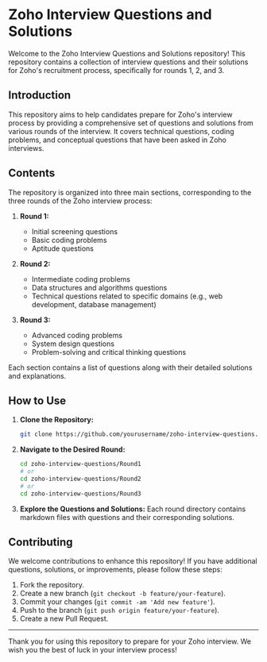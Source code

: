 # Zoho Interview Questions and Solutions

Welcome to the Zoho Interview Questions and Solutions repository! This repository contains a collection of interview questions and their solutions for Zoho's recruitment process, specifically for rounds 1, 2, and 3.

## Introduction

This repository aims to help candidates prepare for Zoho's interview process by providing a comprehensive set of questions and solutions from various rounds of the interview. It covers technical questions, coding problems, and conceptual questions that have been asked in Zoho interviews.

## Contents

The repository is organized into three main sections, corresponding to the three rounds of the Zoho interview process:

1. **Round 1:**
   - Initial screening questions
   - Basic coding problems
   - Aptitude questions

2. **Round 2:**
   - Intermediate coding problems
   - Data structures and algorithms questions
   - Technical questions related to specific domains (e.g., web development, database management)

3. **Round 3:**
   - Advanced coding problems
   - System design questions
   - Problem-solving and critical thinking questions

Each section contains a list of questions along with their detailed solutions and explanations.

## How to Use

1. **Clone the Repository:**
   ```bash
   git clone https://github.com/yourusername/zoho-interview-questions.git
   ```

2. **Navigate to the Desired Round:**
   ```bash
   cd zoho-interview-questions/Round1
   # or
   cd zoho-interview-questions/Round2
   # or
   cd zoho-interview-questions/Round3
   ```

3. **Explore the Questions and Solutions:**
   Each round directory contains markdown files with questions and their corresponding solutions.

## Contributing

We welcome contributions to enhance this repository! If you have additional questions, solutions, or improvements, please follow these steps:

1. Fork the repository.
2. Create a new branch (`git checkout -b feature/your-feature`).
3. Commit your changes (`git commit -am 'Add new feature'`).
4. Push to the branch (`git push origin feature/your-feature`).
5. Create a new Pull Request.
   
---

Thank you for using this repository to prepare for your Zoho interview. We wish you the best of luck in your interview process!
